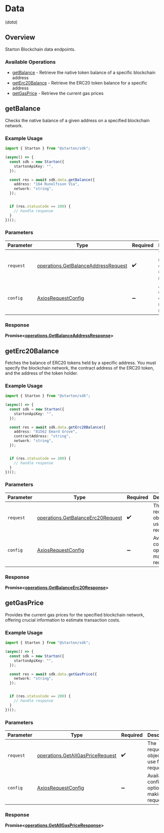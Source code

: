 # Data
(*data*)

## Overview

Starton Blockchain data endpoints.

### Available Operations

* [getBalance](#getbalance) - Retrieve the native token balance of a specific blockchain address
* [getErc20Balance](#geterc20balance) - Retrieve the ERC20 token balance for a specific address
* [getGasPrice](#getgasprice) -  Retrieve the current gas prices

## getBalance

Checks the native balance of a given address on a specified blockchain network. 

### Example Usage

```typescript
import { Starton } from "@starton/sdk";

(async() => {
  const sdk = new Starton({
    startonApiKey: "",
  });

  const res = await sdk.data.getBalance({
    address: "164 Runolfsson Via",
    network: "string",
  });


  if (res.statusCode == 200) {
    // handle response
  }
})();
```

### Parameters

| Parameter                                                                                  | Type                                                                                       | Required                                                                                   | Description                                                                                |
| ------------------------------------------------------------------------------------------ | ------------------------------------------------------------------------------------------ | ------------------------------------------------------------------------------------------ | ------------------------------------------------------------------------------------------ |
| `request`                                                                                  | [operations.GetBalanceAddressRequest](../../models/operations/getbalanceaddressrequest.md) | :heavy_check_mark:                                                                         | The request object to use for the request.                                                 |
| `config`                                                                                   | [AxiosRequestConfig](https://axios-http.com/docs/req_config)                               | :heavy_minus_sign:                                                                         | Available config options for making requests.                                              |


### Response

**Promise<[operations.GetBalanceAddressResponse](../../models/operations/getbalanceaddressresponse.md)>**


## getErc20Balance

Fetches the balance of ERC20 tokens held by a specific address. You must specify the blockchain network, the contract address of the ERC20 token, and the address of the token holder. 

### Example Usage

```typescript
import { Starton } from "@starton/sdk";

(async() => {
  const sdk = new Starton({
    startonApiKey: "",
  });

  const res = await sdk.data.getErc20Balance({
    address: "81562 Emard Grove",
    contractAddress: "string",
    network: "string",
  });


  if (res.statusCode == 200) {
    // handle response
  }
})();
```

### Parameters

| Parameter                                                                              | Type                                                                                   | Required                                                                               | Description                                                                            |
| -------------------------------------------------------------------------------------- | -------------------------------------------------------------------------------------- | -------------------------------------------------------------------------------------- | -------------------------------------------------------------------------------------- |
| `request`                                                                              | [operations.GetBalanceErc20Request](../../models/operations/getbalanceerc20request.md) | :heavy_check_mark:                                                                     | The request object to use for the request.                                             |
| `config`                                                                               | [AxiosRequestConfig](https://axios-http.com/docs/req_config)                           | :heavy_minus_sign:                                                                     | Available config options for making requests.                                          |


### Response

**Promise<[operations.GetBalanceErc20Response](../../models/operations/getbalanceerc20response.md)>**


## getGasPrice

Provides the current gas prices for the specified blockchain network, offering crucial information to estimate transaction costs.

### Example Usage

```typescript
import { Starton } from "@starton/sdk";

(async() => {
  const sdk = new Starton({
    startonApiKey: "",
  });

  const res = await sdk.data.getGasPrice({
    network: "string",
  });


  if (res.statusCode == 200) {
    // handle response
  }
})();
```

### Parameters

| Parameter                                                                            | Type                                                                                 | Required                                                                             | Description                                                                          |
| ------------------------------------------------------------------------------------ | ------------------------------------------------------------------------------------ | ------------------------------------------------------------------------------------ | ------------------------------------------------------------------------------------ |
| `request`                                                                            | [operations.GetAllGasPriceRequest](../../models/operations/getallgaspricerequest.md) | :heavy_check_mark:                                                                   | The request object to use for the request.                                           |
| `config`                                                                             | [AxiosRequestConfig](https://axios-http.com/docs/req_config)                         | :heavy_minus_sign:                                                                   | Available config options for making requests.                                        |


### Response

**Promise<[operations.GetAllGasPriceResponse](../../models/operations/getallgaspriceresponse.md)>**

